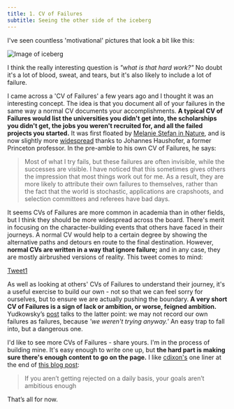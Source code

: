 ```yaml
---
title: 1. CV of Failures
subtitle: Seeing the other side of the iceberg
---
```


I've seen countless 'motivational' pictures that look a bit like this:

![Image of iceberg](https://github.com/taariqismail1/site/blob/master/assets/img/1)

I think the really interesting question is *"what is that hard work?"* No doubt it's a lot of blood, sweat, and tears, but it's also likely to include a lot of failure.

I came across a 'CV of Failures' a few years ago and I thought it was an interesting concept. The idea is that you document all of your failures in the same way a normal CV documents your accomplishments. __A typical CV of Failures would list the universities you didn't get into, the scholarships you didn't get, the jobs you weren't recruited for, and all the failed projects you started.__ It was first floated by [Melanie Stefan in Nature](https://www.nature.com/articles/nj7322-467a), and is now slightly more [widespread](https://www.theguardian.com/education/2016/apr/30/cv-of-failures-princeton-professor-publishes-resume-of-his-career-lows) thanks to Johannes Haushofer, a former Princeton professor. In the pre-amble to his own CV of Failures, he says:

> Most of what I try fails, but these failures are often invisible, while the successes are visible. I have noticed that this sometimes gives others the impression that most things work out for me. As a result, they are more likely to attribute their own failures to themselves, rather than the fact that the world is stochastic, applications are crapshoots, and selection committees and referees have bad days.

It seems CVs of Failures are more common in academia than in other fields, but I think they should be more widespread across the board. There's merit in focusing on the character-building events that others have faced in their journeys. A normal CV would help to a certain degree by showing the alternative paths and detours en route to the final destination. However, __normal CVs are written in a way that ignore failure;__ and in any case, they are mostly airbrushed versions of reality. This tweet comes to mind:

<a href="https://twitter.com/MuyiwaSaka/status/1169609707113369600?s=20"> Tweet1 </a>

As well as looking at others' CVs of Failures to understand their journey, it's a useful exercise to build our own - not so that we can feel sorry for ourselves, but to ensure we are actually pushing the boundary. __A very short CV of Failures is a sign of lack or ambition, or worse, feigned ambition.__ Yudkowsky’s [post](https://www.lesswrong.com/posts/WLJwTJ7uGPA5Qphbp/trying-to-try) talks to the latter point: we may not record our own failures as failures, because _'we weren't trying anyway.'_ An easy trap to fall into, but a dangerous one.

I'd like to see more CVs of Failures - share yours. I'm in the process of building mine. It's easy enough to write one up, but __the hard part is making sure there's enough content to go on the page.__ I like [cdixon's](https://twitter.com/cdixon) one liner at the end of [this blog post](https://cdixon.org/2010/09/12/if-you-arent-getting-rejected-on-a-daily-basis-your-goals-arent-ambitious-enough):

> If you aren’t getting rejected on a daily basis, your goals aren’t ambitious enough

That’s all for now.